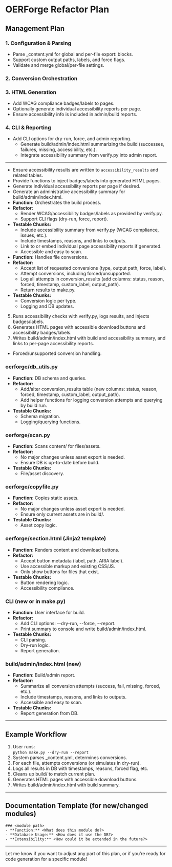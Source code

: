 # OERForge Refactor Plan

## Management Plan

### 1. Configuration & Parsing
- Parse _content.yml for global and per-file export: blocks.
- Support custom output paths, labels, and force flags.
- Validate and merge global/per-file settings.

### 2. Conversion Orchestration

### 3. HTML Generation
  - Add WCAG compliance badges/labels to pages.
  - Optionally generate individual accessibility reports per page.
  - Ensure accessibility info is included in admin/build reports.
### 4. CLI & Reporting
- Add CLI options for dry-run, force, and admin reporting.
  - Generate build/admin/index.html summarizing the build (successes, failures, missing, accessibility, etc.).
  - Integrate accessibility summary from verify.py into admin report.
---

  - Ensure accessibility results are written to `accessibility_results` and related tables.
  - Provide functions to inject badges/labels into generated HTML pages.
  - Generate individual accessibility reports per page if desired.
  - Generate an administrative accessibility summary for build/admin/index.html.
- **Function:** Orchestrates the build process.
- **Refactor:**
  - Render WCAG/accessibility badges/labels as provided by verify.py.
  - Support CLI flags (dry-run, force, report).
- **Testable Chunks:**
  - Include accessibility summary from verify.py (WCAG compliance, issues, etc.).
  - Include timestamps, reasons, and links to outputs.
  - Link to or embed individual page accessibility reports if generated.
  - Accessible and easy to scan.
- **Function:** Handles file conversions.
- **Refactor:**
  - Accept list of requested conversions (type, output path, force, label).
  - Attempt conversions, including forced/unsupported.
  - Log all attempts in conversion_results (add columns: status, reason, forced, timestamp, custom_label, output_path).
  - Return results to make.py.
- **Testable Chunks:**
  - Conversion logic per type.
  - Logging and DB updates.
 5. Runs accessibility checks with verify.py, logs results, and injects badges/labels.
 6. Generates HTML pages with accessible download buttons and accessibility badges/labels.
 7. Writes build/admin/index.html with build and accessibility summary, and links to per-page accessibility reports.
  - Forced/unsupported conversion handling.

### oerforge/db_utils.py
- **Function:** DB schema and queries.
- **Refactor:**
  - Add/alter conversion_results table (new columns: status, reason, forced, timestamp, custom_label, output_path).
  - Add helper functions for logging conversion attempts and querying by build run.
- **Testable Chunks:**
  - Schema migration.
  - Logging/querying functions.

### oerforge/scan.py
- **Function:** Scans content/ for files/assets.
- **Refactor:**
  - No major changes unless asset export is needed.
  - Ensure DB is up-to-date before build.
- **Testable Chunks:**
  - File/asset discovery.

### oerforge/copyfile.py
- **Function:** Copies static assets.
- **Refactor:**
  - No major changes unless asset export is needed.
  - Ensure only current assets are in build/.
- **Testable Chunks:**
  - Asset copy logic.

### oerforge/section.html (Jinja2 template)
- **Function:** Renders content and download buttons.
- **Refactor:**
  - Accept button metadata (label, path, ARIA label).
  - Use accessible markup and existing CSS/JS.
  - Only show buttons for files that exist.
- **Testable Chunks:**
  - Button rendering logic.
  - Accessibility compliance.

### CLI (new or in make.py)
- **Function:** User interface for build.
- **Refactor:**
  - Add CLI options: --dry-run, --force, --report.
  - Print summary to console and write build/admin/index.html.
- **Testable Chunks:**
  - CLI parsing.
  - Dry-run logic.
  - Report generation.

### build/admin/index.html (new)
- **Function:** Build/admin report.
- **Refactor:**
  - Summarize all conversion attempts (success, fail, missing, forced, etc.).
  - Include timestamps, reasons, and links to outputs.
  - Accessible and easy to scan.
- **Testable Chunks:**
  - Report generation from DB.

---

## Example Workflow

1. User runs:  
   `python make.py --dry-run --report`
2. System parses _content.yml, determines conversions.
3. For each file, attempts conversions (or simulates in dry-run).
4. Logs all results in DB with timestamps, reasons, forced flag, etc.
5. Cleans up build/ to match current plan.
6. Generates HTML pages with accessible download buttons.
7. Writes build/admin/index.html with build summary.

---

## Documentation Template (for new/changed modules)

```
### <module path>
- **Function:** <What does this module do?>
- **Database Usage:** <How does it use the DB?>
- **Extensibility:** <How could it be extended in the future?>
```

---

Let me know if you want to adjust any part of this plan, or if you’re ready for code generation for a specific module!
